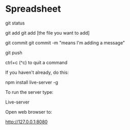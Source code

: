 # Spreadsheet

git status

git add
    git add [the file you want to add]

git commit
    git commit -m "means I'm adding a message"

git push

ctrl+c (^c) to quit a command


If you haven't already, do this:

npm install live-server -g

To run the server type:

Live-server

Open web browser to:

http://127.0.0.1:8080
